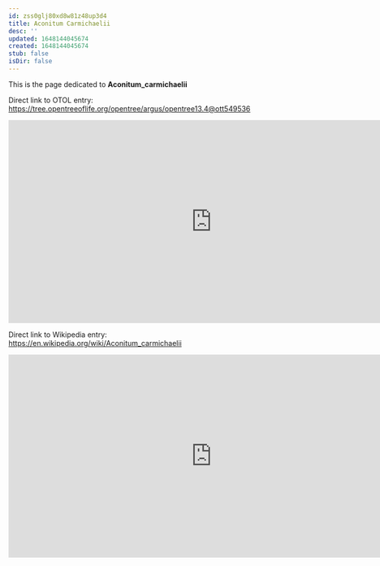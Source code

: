 ```yaml
---
id: zss0glj80xd8w81z48up3d4
title: Aconitum Carmichaelii
desc: ''
updated: 1648144045674
created: 1648144045674
stub: false
isDir: false
---
```

This is the page dedicated to **Aconitum_carmichaelii**


Direct link to OTOL entry: https://tree.opentreeoflife.org/opentree/argus/opentree13.4@ott549536



<html>
    <body>
    <iframe src="https://tree.opentreeoflife.org/opentree/argus/opentree13.4@ott549536"
    width="800" height="400" frameborder="0" allowfullscreen> </iframe>
    </body>
</html>
    


Direct link to Wikipedia entry: https://en.wikipedia.org/wiki/Aconitum_carmichaelii



<html>
    <body>
    <iframe src="https://en.wikipedia.org/wiki/Aconitum_carmichaelii"
    width="800" height="400" frameborder="0" allowfullscreen> </iframe>
    </body>
</html>
    
